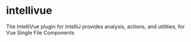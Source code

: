 # intellivue
The IntelliVue plugin for IntelliJ provides analysis, actions, and utilities, for Vue Single File Components
